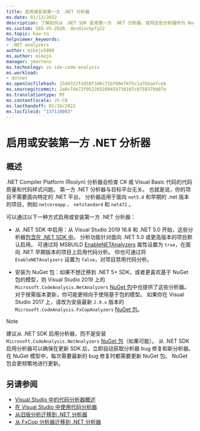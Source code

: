 ```yaml
---
title: 启用或安装第一方 .NET 分析器
ms.date: 01/13/2022
description: 了解如何从 .NET SDK 启用第一方 .NET 分析器，或将这些分析器作为 NuGet 包安装。
ms.custom: SEO-VS-2020, devdivchpfy22
ms.topic: how-to
helpviewer_keywords:
- .NET analyzers
author: mikejo5000
ms.author: mikejo
manager: jmartens
ms.technology: vs-ide-code-analysis
ms.workload:
- dotnet
ms.openlocfilehash: 15d4322fdd50f3d6c71bf00ef6f5c1a7bbaefceb
ms.sourcegitcommit: 2a8c7de72f952203289459736107c875837bb07e
ms.translationtype: MT
ms.contentlocale: zh-CN
ms.lasthandoff: 01/20/2022
ms.locfileid: "137110083"
---
```

# <a name="enable-or-install-first-party-net-analyzers"></a>启用或安装第一方 .NET 分析器

## <a name="overview"></a>概述

.NET Compiler Platform (Roslyn) 分析器会检查 C# 或 Visual Basic 代码的代码质量和代码样式问题。 第一方 .NET 分析器与目标平台无关。 也就是说，你的项目不需要面向特定的 .NET 平台。 分析器适用于面向 `net5.0` 和早期的 .net 版本的项目，例如 `netcoreapp` 、 `netstandard` 和 `net472` 。

可以通过以下一种方式启用或安装第一方 .NET 分析器：

- 从 .NET SDK 中启用：从 Visual Studio 2019 16.8 和 .NET 5.0 开始，这些分析器[包含在 .NET SDK 中](/dotnet/fundamentals/code-analysis/overview)。 分析功能针对面向 .NET 5.0 或更高版本的项目默认启用。 可通过将 MSBUILD [EnableNETAnalyzers](/dotnet/core/project-sdk/msbuild-props#enablenetanalyzers) 属性设置为 `true`，在面向 .NET 早期版本的项目上启用代码分析。 你也可通过将 `EnableNETAnalyzers` 设置为 `false`，对项目禁用代码分析。

- 安装为 NuGet 包：如果不想迁移到 .NET 5+ SDK，或者更喜欢基于 NuGet 包的模型，则 Visual Studio 2019 上的 `Microsoft.CodeAnalysis.NetAnalyzers` [NuGet 包](https://www.nuget.org/packages/Microsoft.CodeAnalysis.NetAnalyzers)中也提供了这些分析器。  对于按需版本更新，你可能更倾向于使用基于包的模型。 如果你在 Visual Studio 2017 上，请改为安装最新 `2.9.x` 版本的 `Microsoft.CodeAnalysis.FxCopAnalyzers` [NuGet 包](https://www.nuget.org/packages/Microsoft.CodeAnalysis.FxCopAnalyzers/)。

> [!NOTE]
> 建议从 .NET SDK 启用分析器，而不是安装 `Microsoft.CodeAnalysis.NetAnalyzers` [NuGet 包](https://www.nuget.org/packages/Microsoft.CodeAnalysis.NetAnalyzers)（如果可能）。 从 .NET SDK 启用分析器可以确保在更新 SDK 后，立即自动获取分析器 bug 修复和新分析器。 在 NuGet 模型中，每次需要最新的 bug 修复时都需要更新 NuGet 包。 NuGet 包会更频繁地进行更新。

## <a name="see-also"></a>另请参阅

- [Visual Studio 中的代码分析器概述](roslyn-analyzers-overview.md)
- [在 Visual Studio 中使用代码分析器](use-roslyn-analyzers.md)
- [从旧版分析迁移到 .NET 分析器](migrate-from-legacy-analysis-to-net-analyzers.md)
- [从 FxCop 分析器迁移到 .NET 分析器](migrate-from-fxcop-analyzers-to-net-analyzers.md)
